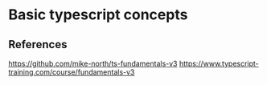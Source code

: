 # Basic typescript concepts

## References

https://github.com/mike-north/ts-fundamentals-v3
https://www.typescript-training.com/course/fundamentals-v3
